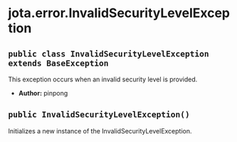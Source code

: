# jota.error.InvalidSecurityLevelException

## `public class InvalidSecurityLevelException extends BaseException`

This exception occurs when an invalid security level is provided.

 * **Author:** pinpong

## `public InvalidSecurityLevelException()`

Initializes a new instance of the InvalidSecurityLevelException.
